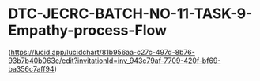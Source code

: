# DTC-JECRC-BATCH-NO-11-TASK-9-Empathy-process-Flow
(https://lucid.app/lucidchart/81b956aa-c27c-497d-8b76-93b7b40b063e/edit?invitationId=inv_943c79af-7709-420f-bf69-ba356c7aff94)
